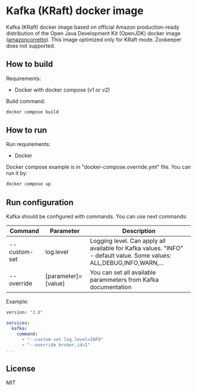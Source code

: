 # Kafka (KRaft) docker image

Kafka (KRaft) docker image based on official Amazon production-ready distribution of the Open Java Development Kit (OpenJDK) docker image ([amazoncorretto](https://hub.docker.com/_/amazoncorretto)). This image optimized only for KRaft mode. Zookeeper does not supported.

## How to build

Requirements:

* Docker with docker compose (v1 or v2)

Build command:

```sh
docker compose build
``````

## How to run

Run requirements:

* Docker

Docker compose example is in "docker-compose.override.yml" file. You can run it by:

 ```bash
 docker compose up
 ```

## Run configuration

Kafka should be configured with commands. You can use next commands:

| Command  | Parameter  | Description  |
|---|---|---|
| --custom-set  | log.level  | Logging level. Can apply all available for Kafka values. "INFO" - default value. Some values: ALL,DEBUG,INFO,WARN,... |
|  --override | [parameter]=[value] | You can set all available parammeters from Kafka documentation |

Example:

```yml
version: "3.8"

services:
  kafka:
    command:
      - "--custom-set log.level=INFO"
      - "--override broker.id=1"
...
```

## License

MIT
